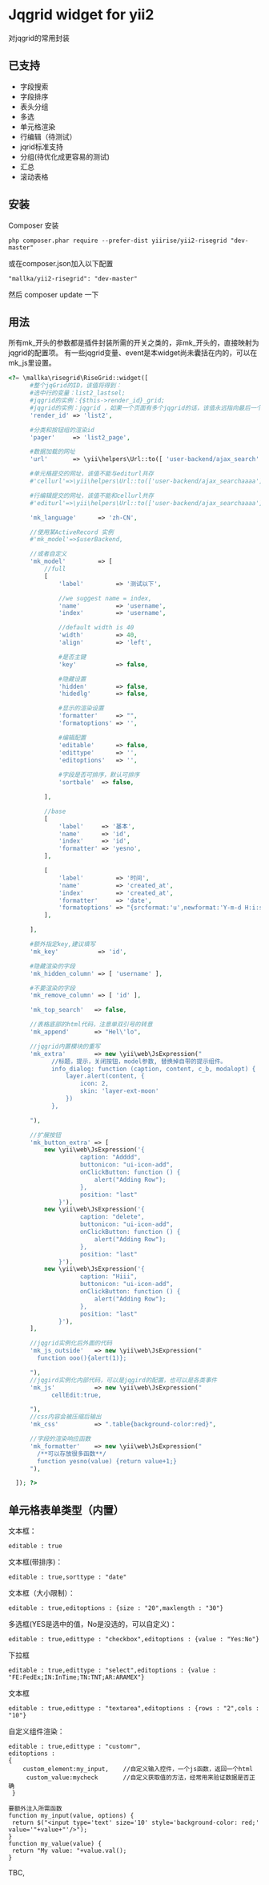 Jqgrid widget for  yii2
=============
对jqgrid的常用封装

已支持
------------
- 字段搜索
- 字段排序
- 表头分组
- 多选
- 单元格渲染
- 行编辑（待测试）
- jqrid标准支持
- 分组(待优化成更容易的测试)
- 汇总
- 滚动表格
  

安装
------------

Composer 安装

```
php composer.phar require --prefer-dist yiirise/yii2-risegrid "dev-master"
```

或在composer.json加入以下配置

```
"mallka/yii2-risegrid": "dev-master"
```

然后 composer update 一下


用法
-----
所有mk_开头的参数都是插件封装所需的开关之类的，非mk_开头的，直接映射为jqgrid的配置项。
有一些jqgrid变量、event是本widget尚未囊括在内的，可以在mk_js里设置。




```php
<?= \mallka\risegrid\RiseGrid::widget([
      #整个jqGrid的ID，该值将得到：
      #选中行的变量：list2_lastsel;
      #jqgrid的实例：{$this->render_id}_grid;
      #jqgrid的实例：jqgrid ，如果一个页面有多个jqgrid的话，该值永远指向最后一个
      'render_id' => 'list2',

      #分类和按钮组的渲染id
      'pager'     => 'list2_page',

      #数据加载的网址
      'url'       => \yii\helpers\Url::to([ 'user-backend/ajax_search' ]),

      #单元格提交的网址，该值不能与editurl共存
      #'cellurl'=>\yii\helpers\Url::to(['user-backend/ajax_searchaaaa']),

      #行编辑提交的网址，该值不能和cellurl共存
      #'editurl'=>\yii\helpers\Url::to(['user-backend/ajax_searchaaaa']),

      'mk_language'      => 'zh-CN',

      //使用某ActiveRecord 实例													
      #'mk_model'=>$userBackend,

      //或者自定义
      'mk_model'         => [
          //full
          [
              'label'         => '测试以下',

              //we suggest name = index,
              'name'          => 'username',
              'index'         => 'username',

              //default width is 40
              'width'         => 40,
              'align'         => 'left',

              #是否主键
              'key'           => false,

              #隐藏设置
              'hidden'        => false,
              'hidedlg'       => false,

              #显示的渲染设置
              'formatter'     => "",
              'formatoptions' => '',

              #编辑配置
              'editable'      => false,
              'edittype'      => '',
              'editoptions'   => '',
                
              #字段是否可排序，默认可排序
              'sortbale'  => false,

          ],

          //base
          [
              'label'     => '基本',
              'name'      => 'id',
              'index'     => 'id',
              'formatter' => 'yesno',
          ],

          [
              'label'         => '时间',
              'name'          => 'created_at',
              'index'         => 'created_at',
              'formatter'     => 'date',
              'formatoptions' => "{srcformat:'u',newformat:'Y-m-d H:i:s'}",
          ],

      ],

      #额外指定key,建议填写
      'mk_key'           => 'id',

      #隐藏渲染的字段
      'mk_hidden_column' => [ 'username' ],

      #不要渲染的字段
      'mk_remove_column' => [ 'id' ],

      'mk_top_search'   => false,

      //表格底部的html代码，注意单双引号的转意
      'mk_append'       => "Hel\'lo",

      //jqgrid内置模块的重写
      'mk_extra'        => new \yii\web\JsExpression("
            //标题，提示，关闭按钮，model参数, 替换掉自带的提示组件。
            info_dialog: function (caption, content, c_b, modalopt) {
                layer.alert(content, {
                    icon: 2,
                    skin: 'layer-ext-moon'
                })
            },

      "),

      //扩展按钮
      'mk_button_extra' => [
          new \yii\web\JsExpression('{
                    caption: "Adddd",
                    buttonicon: "ui-icon-add",
                    onClickButton: function () {
                        alert("Adding Row");
                    },
                    position: "last"
              }'),
          new \yii\web\JsExpression('{
                    caption: "delete",
                    buttonicon: "ui-icon-add",
                    onClickButton: function () {
                        alert("Adding Row");
                    },
                    position: "last"
              }'),
          new \yii\web\JsExpression('{
                    caption: "Hiii",
                    buttonicon: "ui-icon-add",
                    onClickButton: function () {
                        alert("Adding Row");
                    },
                    position: "last"
              }'),
      ],

      //jqgrid实例化后外面的代码
      'mk_js_outside'   => new \yii\web\JsExpression("
        function ooo(){alert(1)};

      "),
      //jqgird实例化内部代码，可以是jqgird的配置，也可以是各类事件
      'mk_js'           => new \yii\web\JsExpression("
            cellEdit:true,

      "),
      //css内容会被压缩后输出
      'mk_css'          => ".table{background-color:red}",

      //字段的渲染响应函数
      'mk_formatter'    => new \yii\web\JsExpression("
        /**可以存放很多函数**/
        function yesno(value) {return value+1;}
      "),

  ]); ?>
```



单元格表单类型（内置）
----

文本框：

```editable : true```

文本框(带排序)：

```editable : true,sorttype : "date"```

文本框（大小限制）：

```editable : true,editoptions : {size : "20",maxlength : "30"}```

多选框(YES是选中的值，No是没选的，可以自定义)：

```editable : true,edittype : "checkbox",editoptions : {value : "Yes:No"}```


下拉框

```editable : true,edittype : "select",editoptions : {value : "FE:FedEx;IN:InTime;TN:TNT;AR:ARAMEX"}```

文本框

```editable : true,edittype : "textarea",editoptions : {rows : "2",cols : "10"}```

自定义组件渲染：
```
editable : true,edittype : "customr",
editoptions :
{
    custom_element:my_input,    //自定义输入控件，一个js函数，返回一个html
     custom_value:mycheck       //自定义获取值的方法，经常用来验证数据是否正确
 }
 
要额外注入所需函数
function my_input(value, options) {
 return $("<input type='text' size='10' style='background-color: red;' value='"+value+"'/>");
}
function my_value(value) {
 return "My value: "+value.val();
}
```

TBC,
